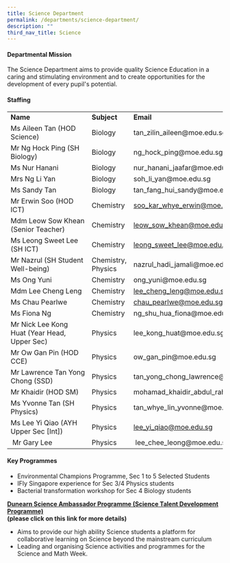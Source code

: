 ```yaml
---
title: Science Department
permalink: /departments/science-department/
description: ""
third_nav_title: Science
---
```

<h4>Departmental Mission</h4>
<p>The Science Department aims to provide quality Science Education in a caring and stimulating&nbsp;environment and to create opportunities for the development of every pupil's potential.</p>
<h4>Staffing</h4>
<table width="100%">
<tbody>
<tr>
<td width="40%"><strong>Name</strong></td>
<td width="20%"><strong>Subject</strong></td>
<td><strong>Email</strong></td>
</tr>
<tr>
<td>Ms Aileen Tan (HOD Science)</td>
<td>Biology</td>
<td>tan_zilin_aileen@moe.edu.sg</td>
</tr>
<tr>
<td>Mr Ng Hock Ping (SH Biology)</td>
<td>Biology</td>
<td>ng_hock_ping@moe.edu.sg</td>
</tr>
<tr>
<td>Ms Nur Hanani</td>
<td>Biology</td>
<td>nur_hanani_jaafar@moe.edu.sg</td>
</tr>
<tr>
<td>Mrs Ng Li Yan</td>
<td>Biology</td>
<td>soh_li_yan@moe.edu.sg</td>
</tr>
<tr>
<td>Ms Sandy Tan</td>
<td>Biology</td>
<td>tan_fang_hui_sandy@moe.edu.sg</td>
</tr>
<tr>

</tr>
<tr>
<td>Mr Erwin Soo (HOD ICT)</td>
<td>Chemistry</td>
<td><a href="mailto:soo_kar_whye_erwin@moe.edu.sg">soo_kar_whye_erwin@moe.edu.sg</a></td>
</tr>
<tr>
<td>Mdm Leow Sow Khean (Senior Teacher)</td>
<td>Chemistry</td>
<td><a href="mailto:leow_sow_khean@moe.edu.sg">leow_sow_khean@moe.edu.sg</a></td>
</tr>
<tr>
<td>Ms Leong Sweet Lee (SH ICT)</td>
<td>Chemistry</td>
<td><a href="mailto:leong_sweet_lee@moe.edu.sg">leong_sweet_lee@moe.edu.sg</a></td>
</tr>
<tr>
<td>Mr Nazrul (SH Student Well-being)</td>
<td>Chemistry, Physics</td>
<td>nazrul_hadi_jamali@moe.edu.sg</td>
</tr>
<tr>
<td>Ms Ong Yuni&nbsp;</td>
<td>Chemistry&nbsp;</td>
<td>ong_yuni@moe.edu.sg</td>
</tr>
<tr>
<td>Mdm Lee Cheng Leng</td>
<td>Chemistry</td>
<td><a href="mailto:lee_cheng_leng@moe.edu.sg">lee_cheng_leng@moe.edu.sg</a></td>
</tr>
<tr>
<td>Ms Chau Pearlwe</td>
<td>Chemistry</td>
<td><a href="mailto:chau_pearlwe@moe.edu.sg">chau_pearlwe@moe.edu.sg</a></td>
</tr>
		<td>Ms Fiona Ng</td>
<td>Chemistry</td>
<td>ng_shu_hua_fiona@moe.edu.sg</td>
<tr>
<td>Mr Nick Lee Kong Huat (Year Head, Upper Sec)</td>
<td>Physics</td>
<td>lee_kong_huat@moe.edu.sg</td>
</tr>
<tr>
<td>Mr Ow Gan Pin (HOD CCE)</td>
<td>Physics</td>
<td>ow_gan_pin@moe.edu.sg</td>
</tr>
<tr>
<td>Mr&nbsp;Lawrence&nbsp;Tan&nbsp;Yong Chong (SSD)</td>
<td>Physics</td>
<td>tan_yong_chong_lawrence@moe.edu.sg</td>
</tr>
<tr>
<td>Mr Khaidir (HOD SM)</td>
<td>Physics</td>
<td>mohamad_khaidir_abdul_rahm@moe.edu.sg</td>
</tr>
<tr>
<td>Ms Yvonne Tan (SH Physics)</td>
<td>Physics</td>
<td>tan_whye_lin_yvonne@moe.edu.sg</td>
</tr>
<tr>
</tr>
<td>Ms Lee Yi Qiao (AYH Upper Sec [Int])</td>
<td>Physics</td>
<td><a href="mailto:lee_yi_qiao@moe.edu.sg">lee_yi_qiao@moe.edu.sg</a></td>
<tr>
<td>&nbsp;Mr Gary Lee</td>
<td>Physics</td>
<td>&nbsp;lee_chee_leong@moe.edu.sg</td>
</tr>
</tbody>
</table>
<h4>Key Programmes</h4>
<ul>
<li>Environmental Champions Programme, Sec 1 to 5 Selected Students</li>
<li>IFly Singapore experience for Sec 3/4 Physics students</li>
<li>Bacterial transformation workshop for Sec 4 Biology students</li>
</ul>
<p><strong><a href="/departments/science-department/dunearn-science-ambassador-programme-sap-talent-development-programme">Dunearn Science Ambassador Programme (Science Talent Development Programme)</a><br /></strong><strong>(please click on this link for more details)<br /></strong></p>
<ul>
<li>Aims to provide our high ability Science students a platform for collaborative learning on Science beyond the mainstream curriculum</li>
<li>Leading and organising Science activities and programmes for the Science and Math Week.</li>
</ul>